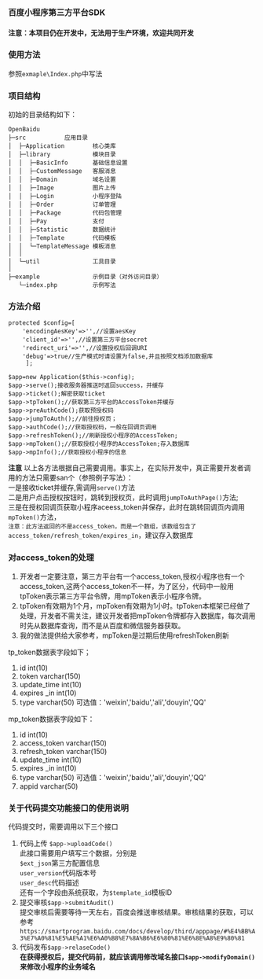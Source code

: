 ### 百度小程序第三方平台SDK  

#### 注意：本项目仍在开发中，无法用于生产环境，欢迎共同开发

 
### 使用方法
参照`exmaple\Index.php`中写法

### 项目结构
初始的目录结构如下：

~~~
OpenBaidu  
├─src           应用目录
│  ├─Application        核心类库
│  ├─library            模块目录
│  │  ├─BasicInfo       基础信息设置
│  │  ├─CustomMessage   客服消息
│  │  ├─Domain          域名设置
│  │  ├─Image           图片上传
│  │  ├─Login           小程序登陆
│  │  ├─Order           订单管理
│  │  ├─Package         代码包管理
│  │  ├─Pay             支付
│  │  ├─Statistic       数据统计
│  │  ├─Template        代码模板
│  │  └─TemplateMessage 模板消息
│  │
│  └─util               工具目录
│
├─example               示例目录（对外访问目录）
   └─index.php          示例写法

~~~

### 方法介绍  
```
protected $config=[
    'encodingAesKey'=>'',//设置aesKey
	'client_id'=>'',//设置第三方平台secret
	'redirect_uri'=>'',//设置授权后回调URI
	'debug'=>true//生产模式时请设置为false,并且按照文档添加数据库
     ];

$app=new Application($this->config);
$app->serve();接收服务器推送时返回success，并缓存
$app->ticket();解密获取ticket
$app->tpToken();//获取第三方平台的AccessToken并缓存
$app->preAuthCode();获取预授权码
$app->jumpToAuth();//前往授权页；
$app->authCode();//获取授权码，一般在回调页调用
$app->refreshToken();//刷新授权小程序的AccessToken;
$app->mpToken();//获取授权小程序的AccessToken;存入数据库
$app->mpInfo();//获取授权小程序的信息
```

**注意**
以上各方法根据自己需要调用。事实上，在实际开发中，真正需要开发者调用的方法只需要san个（参照例子写法）：  
一是接收ticket并缓存,需调用`serve()`方法      
二是用户点击授权按钮时，跳转到授权页，此时调用`jumpToAuthPage()`方法;   
三是在授权回调页获取小程序aceess_token并保存，此时在跳转回调页内调用`mpToken()`方法，  
`注意：此方法返回的不是access_token，而是一个数组，该数组包含了access_token/refresh_token/expires_in`，建议存入数据库    

### 对access_token的处理
1. 开发者一定要注意，第三方平台有一个access_token,授权小程序也有一个access_token,这两个access_token不一样，为了区分，代码中一般用tpToken表示第三方平台令牌，用mpToken表示小程序令牌。
2. tpToken有效期为1个月，mpToken有效期为1小时。tpToken本框架已经做了处理，开发者不需关注，建议开发者把mpToken令牌都存入数据库，每次调用时先从数据库查询，而不是从百度和微信服务器获取。  
3. 我的做法提供给大家参考，mpToken是过期后使用refreshToken刷新  
  
tp_token数据表字段如下；
1. id int(10)   
2. token varchar(150) 
3. update_time int(10)  
4. expires _in int(10)
5. type varchar(50) 可选值：'weixin','baidu','ali','douyin','QQ'  

mp_token数据表字段如下：
1. id int(10)   
2. access_token varchar(150)  
3. refresh_token varchar(150)  
4. update_time int(10)  
5. expires _in int(10)
6. type varchar(50) 可选值：'weixin','baidu','ali','douyin','QQ'  
7. appid varchar(50)
### 关于代码提交功能接口的使用说明
代码提交时，需要调用以下三个接口  
1. 代码上传 `$app->uploadCode()`  
此接口需要用户填写三个数据，分别是    
`$ext_json`第三方配置信息  
`user_version`代码版本号    
`user_desc`代码描述  
还有一个字段由系统获取，为`$template_id`模板ID  
2. 提交审核`$app->submitAudit()`  
提交审核后需要等待一天左右，百度会推送审核结果。审核结果的获取，可以参考`https://smartprogram.baidu.com/docs/develop/third/apppage/#%E4%BB%A3%E7%A0%81%E5%AE%A1%E6%A0%B8%E7%8A%B6%E6%80%81%E6%8E%A8%E9%80%81`  
3. 代码发布`$app->relaseCode()`  
**在获得授权后，提交代码前，就应该调用修改域名接口`$app->modifyDomain()`来修改小程序的业务域名**




